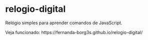# relogio-digital
<p>Relógio simples para aprender comandos de JavaScript. </p>
Veja funcionado: https://fernanda-borg3s.github.io/relogio-digital/

